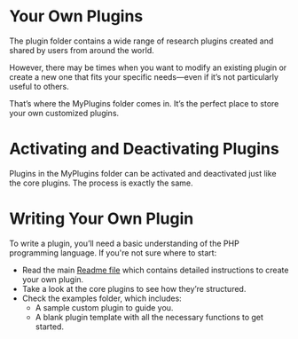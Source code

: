 # Your Own Plugins
The plugin folder contains a wide range of research plugins created and shared by users from around the world.

However, there may be times when you want to modify an existing plugin or create a new one that fits your specific needs—even if it’s not particularly useful to others.

That’s where the MyPlugins folder comes in. It’s the perfect place to store your own customized plugins.

# Activating and Deactivating Plugins
Plugins in the MyPlugins folder can be activated and deactivated just like the core plugins. The process is exactly the same.

# Writing Your Own Plugin
To write a plugin, you’ll need a basic understanding of the PHP programming language.
If you're not sure where to start:
- Read the main [Readme file][1] which contains detailed instructions to create your own plugin.
- Take a look at the core plugins to see how they’re structured.
- Check the examples folder, which includes:
    - A sample custom plugin to guide you.
    - A blank plugin template with all the necessary functions to get started.

[1]: https://github.com/JustCarmen/webtrees-fancy-research-links/tree/main/README.md
